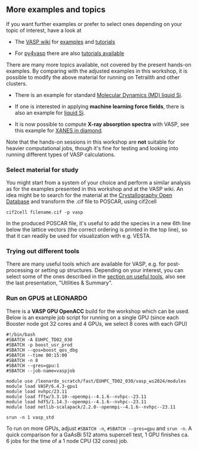 ## More examples and topics 

If you want further examples or prefer to select ones depending on your topic of interest, have a look at 

* The [VASP wiki](https://www.vasp.at/wiki/index.php/The_VASP_Manual) for [examples](https://www.vasp.at/wiki/index.php/Category:Examples) and [tutorials](https://www.vasp.at/wiki/index.php/Category:Tutorials)

* For [py4vasp](https://www.vasp.at/py4vasp/latest/) there are also [tutorials available](https://www.vasp.at/tutorials/latest/)

There are many more topics available, not covered by the present hands-on examples. By comparing with the adjusted examples in this workshop, it is possible to modify the above material for running on Tetralith and other clusters.

* There is an example for standard [Molecular Dynamics (MD) liquid Si](https://www.vasp.at/wiki/index.php/Liquid_Si_-_Standard_MD).

* If one is interested in applying **machine learning force fields**, there is also an example for [liquid Si](https://www.vasp.at/wiki/index.php/Liquid_Si_-_MLFF).

* It is now possible to compute **X-ray absorption spectra** with VASP, see this example for [XANES in diamond](https://www.vasp.at/wiki/index.php/XANES_in_Diamond).

Note that the hands-on sessions in this workshop are **not** suitable for heavier computational jobs, though it's fine for testing and looking into running different types of VASP calculations. 

### Select material for study

You might start from a system of your choice and perform a similar analysis as for the examples presented in this workshop and at the VASP wiki. An idea might be to search for the material at the [Crystallography Open Database](https://www.crystallography.net/cod/) and transform the .cif file to POSCAR, using cif2cell

    cif2cell filename.cif -p vasp

In the produced POSCAR file, it's useful to add the species in a new 6th line below the lattice vectors (the correct ordering is printed in the top line), so that it can readily be used for visualization with e.g. VESTA.

### Trying out different tools

There are many useful tools which are available for VASP, e.g. for post-processing or setting up structures. Depending on your interest, you can select some of the ones described in the [section on useful tools](../tools), also see the last presentation, "Utilities & Summary".

### Run on GPUS at LEONARDO

There is a **VASP GPU OpenACC** build for the workshop which can be used. Below is an example job script for running on a single GPU (since each Booster node got 32 cores and 4 GPUs, we select 8 cores with each GPU)

    #!/bin/bash
    #SBATCH -A EUHPC_TD02_030
    #SBATCH -p boost_usr_prod
    #SBATCH --qos=boost_qos_dbg
    #SBATCH --time 00:15:00
    #SBATCH -n 8
    #SBATCH --gres=gpu:1
    #SBATCH --job-name=vaspjob

    module use /leonardo_scratch/fast/EUHPC_TD02_030/vasp_ws2024/modules
    module load VASP/6.4.3-gpu1
    module load nvhpc/23.11   
    module load fftw/3.3.10--openmpi--4.1.6--nvhpc--23.11  
    module load hdf5/1.14.3--openmpi--4.1.6--nvhpc--23.11
    module load netlib-scalapack/2.2.0--openmpi--4.1.6--nvhpc--23.11

    srun -n 1 vasp_std

To run on more GPUs, adjust `#SBATCH -n`, `#SBATCH --gres=gpu` and `srun -n`. A quick comparison for a GaAsBi 512 atoms supercell test, 1 GPU finishes ca. 6 jobs for the time of a 1 node CPU (32 cores) job.
